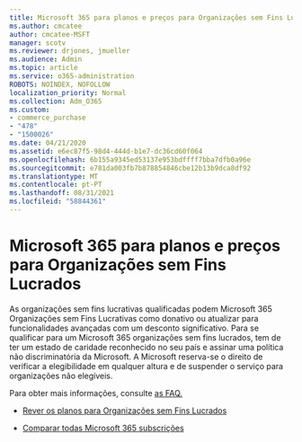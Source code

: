 ```yaml
---
title: Microsoft 365 para planos e preços para Organizações sem Fins Lucrados
ms.author: cmcatee
author: cmcatee-MSFT
manager: scotv
ms.reviewer: drjones, jmueller
ms.audience: Admin
ms.topic: article
ms.service: o365-administration
ROBOTS: NOINDEX, NOFOLLOW
localization_priority: Normal
ms.collection: Adm_O365
ms.custom:
- commerce_purchase
- "478"
- "1500026"
ms.date: 04/21/2020
ms.assetid: e6ec87f5-98d4-444d-b1e7-dc36cd60f064
ms.openlocfilehash: 6b155a9345ed53137e953bdffff7bba7dfb0a96e
ms.sourcegitcommit: e781da003fb7b878854846cbe12b13b9dca8df92
ms.translationtype: MT
ms.contentlocale: pt-PT
ms.lasthandoff: 08/31/2021
ms.locfileid: "58844361"
---
```

# <a name="microsoft-365-for-nonprofit-plans-and-pricing"></a>Microsoft 365 para planos e preços para Organizações sem Fins Lucrados

As organizações sem fins lucrativas qualificadas podem Microsoft 365 Organizações sem Fins Lucrativas como donativo ou atualizar para funcionalidades avançadas com um desconto significativo. Para se qualificar para um Microsoft 365 organizações sem fins [](https://go.microsoft.com/fwlink/p/?LinkID=330253) lucrados, tem de ter um estado de caridade reconhecido no seu país e assinar uma política não discriminatória da Microsoft. A Microsoft reserva-se o direito de verificar a elegibilidade em qualquer altura e de suspender o serviço para organizações não elegíveis.
  
Para obter mais informações, consulte [as FAQ.](https://products.office.com/nonprofit/office-365-nonprofit)
  
- [Rever os planos para Organizações sem Fins Lucrados](https://products.office.com/nonprofit/office-365-nonprofit-plans-and-pricing?tab=1)

- [Comparar todas Microsoft 365 subscrições](https://products.office.com/business/compare-more-office-365-for-business-plans)